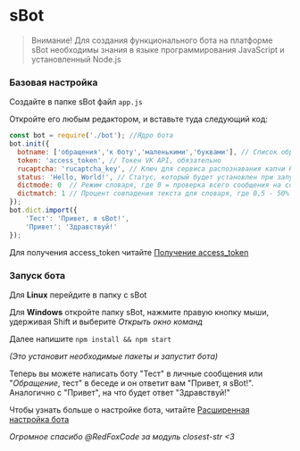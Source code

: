# sBot

>Внимание! Для создания функционального бота на платформе sBot необходимы знания в языке программирования JavaScript и установленный Node.js

### Базовая настройка
Создайте в папке sBot файл `app.js`

Откройте его любым редактором, и вставьте туда следующий код:
```JavaScript
const bot = require('./bot'); //Ядро бота
bot.init({
  botname: ['обращения','к боту','маленькими','буквами'], // Список обращений к боту, необязательно
  token: 'access_token', // Токен VK API, обязательно
  rucaptcha: 'rucaptcha_key', // Ключ для сервиса распознавания капчи RuCaptcha, необязательно
  status: 'Hello, World!', // Статус, который будет установлен при запуске,  необязательно
  dictmode: 0  // Режим словаря, где 0 = проверка всего сообщения на совпадение, а 1 = проверка каждого отдельного слова, необязательно (по умолчанию - 0)
  dictmatch: 1 // Процент совпадения текста для словаря, где 0,5 - 50% и 1 - 100%, необязательно (по умолчанию - 1)
});
bot.dict.import({
    'Тест': 'Привет, я sBot!',
    'Привет': 'Здравствуй!'
});
```
Для получения access_token читайте [Получение access_token](docs/getting_token.md)


### Запуск бота
Для **Linux** перейдите в папку с sBot

Для **Windows** откройте папку sBot, нажмите правую кнопку мыши, удерживая Shift и выберите *Открыть окно команд*

Далее напишите `npm install && npm start`

*(Это установит необходимые пакеты и запустит бота)*

Теперь вы можете написать боту "Тест" в личные сообщения или "_Обращение_, тест" в беседе и он ответит вам "Привет, я sBot!". Аналогично с "Привет", на что будет ответ "Здравствуй!"

Чтобы узнать больше о настройке бота, читайте [Расширенная настройка бота](docs/advanced_setting.md)

*Огромное спасибо @RedFoxCode за модуль closest-str <3*
